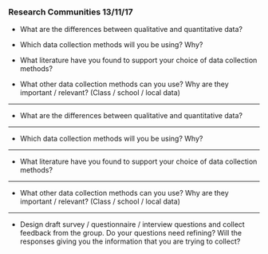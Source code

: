 ### Research Communities 13/11/17 

- What are the differences between qualitative and quantitative data? 

- Which data collection methods will you be using? Why? 

- What literature have you found to support your choice of data collection methods?  

- What other data collection methods can you use? Why are they important / relevant? (Class / school / local data) 

---
- What are the differences between qualitative and quantitative data? 

---


- Which data collection methods will you be using? Why?
---

- What literature have you found to support your choice of data collection methods?  

---
- What other data collection methods can you use? Why are they important / relevant? (Class / school / local data) 

---
- Design draft survey / questionnaire / interview questions and collect feedback from the group. Do your questions need refining? Will the responses giving you the information that you are trying to collect? 
